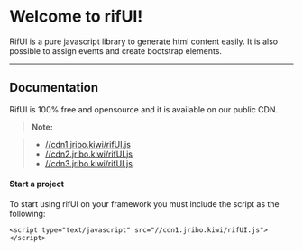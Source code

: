 Welcome to rifUI!
===================


RifUI is a pure javascript library to generate html content easily. It is also possible to assign events and create bootstrap elements.

----------


Documentation
-------------

RifUI is 100% free and opensource and it is available on our public CDN.

> **Note:**

> - [//cdn1.jribo.kiwi/rifUI.js](http://cdn1.jribo.kiwi/rifUI.js)
> - [//cdn2.jribo.kiwi/rifUI.js](http://cdn2.jribo.kiwi/rifUI.js)
> - [//cdn3.jribo.kiwi/rifUI.js](http://cdn3.jribo.kiwi/rifUI.js).

#### <i class="icon-file"></i> Start a project

To start using rifUI on your framework you must include the script as the following:

```
<script type="text/javascript" src="//cdn1.jribo.kiwi/rifUI.js"></script>
```
